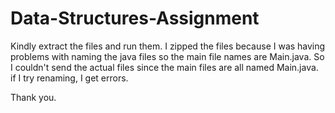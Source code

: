 # Data-Structures-Assignment

Kindly extract the files and run them. I zipped the files because I was having problems with naming the java files so the main file names are Main.java. So I couldn't send the actual files since the main files are all named Main.java. if I try renaming, I get errors.

Thank you.
